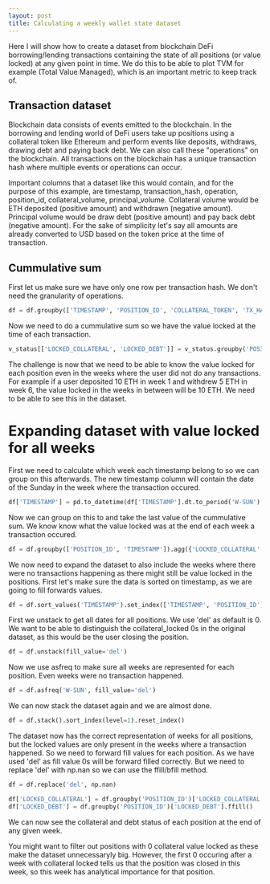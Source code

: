 ```yaml
---
layout: post
title: Calculating a weekly wallet state dataset
---
```

<!--<img src="/images/fulls/01.jpg" class="fit image">-->
Here I will show how to create a dataset from blockchain DeFi borrowing/lending transactions containing the state of all positions (or value locked) at any given point in time. We do this to be able to plot TVM for example (Total Value Managed), which is an important metric to keep track of.

## Transaction dataset

Blockchain data consists of events emitted to the blockchain. In the borrowing and lending world of DeFi users take up positions using a collateral token like Ethereum and perform events like deposits, withdraws, drawing debt and paying back debt. We can also call these "operations" on the blockchain. All transactions on the blockchain has a unique transaction hash where multiple events or operations can occur.

Important columns that a dataset like this would contain, and for the purpose of this example, are timestamp, transaction_hash, operation, position_id, collateral_volume, principal_volume.
Collateral volume would be ETH deposited (positive amount) and withdrawn (negative amount). Principal volume would be draw debt (positive amount) and pay back debt (negative amount).
For the sake of simplicity let's say all amounts are already converted to USD based on the token price at the time of transaction.

## Cummulative sum

First let us make sure we have only one row per transaction hash. We don't need the granularity of operations.

```python
df = df.groupby(['TIMESTAMP', 'POSITION_ID', 'COLLATERAL_TOKEN', 'TX_HASH']).agg({'COLLATERAL_VOLUME': 'sum', 'PRINCIPAL_VOLUME':'sum'}).reset_index()
```

Now we need to do a cummulative sum so we have the value locked at the time of each transaction.

```python
v_status[['LOCKED_COLLATERAL', 'LOCKED_DEBT']] = v_status.groupby('POSITION_ID')[['COLLATERAL_VOLUME', 'PRINCIPAL_VOLUME']].cumsum()
```

The challenge is now that we need to be able to know the value locked for each position even in the weeks where the user did not do any transactions. For example if a user deposited 10 ETH in week 1 and withdrew 5 ETH in week 6, the value locked in the weeks in between will be 10 ETH. We need to be able to see this in the dataset.

# Expanding dataset with value locked for all weeks

First we need to calculate which week each timestamp belong to so we can group on this afterwards. The new timestamp column will contain the date of the Sunday in the week where the transaction occured.

```python
df['TIMESTAMP'] = pd.to_datetime(df['TIMESTAMP'].dt.to_period('W-SUN').dt.to_timestamp('W-SUN'), utc=True)
```
Now we can group on this to and take the last value of the cummulative sum. We know know what the value locked was at the end of each week a transaction occured.

```python
df = df.groupby(['POSITION_ID', 'TIMESTAMP']).agg({'LOCKED_COLLATERAL':'last', 'LOCKED_DEBT':'last'}).reset_index()
```

We now need to expand the dataset to also include the weeks where there were no transactions happening as there might still be value locked in the positions.
First let's make sure the data is sorted on timestamp, as we are going to fill forwards values.

```python
df = df.sort_values('TIMESTAMP').set_index(['TIMESTAMP', 'POSITION_ID'])
```

First we unstack to get all dates for all positions. We use 'del' as default is 0. We want to be able to distinguish the collateral_locked 0s in the original dataset, as this would be the user closing the position.

```python
df = df.unstack(fill_value='del')
```

Now we use asfreq to make sure all weeks are represented for each position. Even weeks were no transaction happened.

```python
df = df.asfreq('W-SUN', fill_value='del')
```

We can now stack the dataset again and we are almost done.

```python
df = df.stack().sort_index(level=1).reset_index()
```

The dataset now has the correct representation of weeks for all positions, but the locked values are only present in the weeks where a transaction happened. So we need to forward fill values for each position. As we have used 'del' as fill value 0s will be forward filled correctly. But we need to replace 'del' with np.nan so we can use the ffill/bfill method.

```python
df = df.replace('del', np.nan)
```

```python
df['LOCKED_COLLATERAL'] = df.groupby('POSITION_ID')['LOCKED_COLLATERAL'].ffill()
df['LOCKED_DEBT'] = df.groupby('POSITION_ID')['LOCKED_DEBT'].ffill()
```

We can now see the collateral and debt status of each position at the end of any given week.

You might want to filter out positions with 0 collateral value locked as these make the dataset unnecessaryly big. However, the first 0 occuring after a week with collateral locked tells us that the position was closed in this week, so this week has analytical importance for that position.